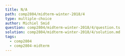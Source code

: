 ```yaml
---
title: N/A
path: comp2804/midterm-winter-2018/4
type: multiple-choice
author: Michiel Smid
question: comp2804/midterm-winter-2018/4/question.ts
solution: comp2804/midterm-winter-2018/4/solution.md
tags:
  - comp2804
  - comp2804-midterm
---
```

